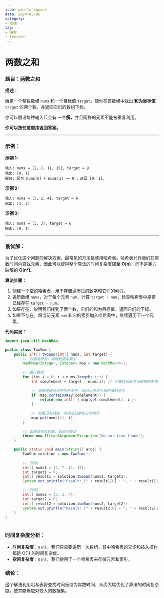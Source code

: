```yaml
---
icon: pen-to-square
date: 2024-08-06
category:
- 后端
tag:
- 哈希
- leecode
---
```

# 两数之和

### **题目：两数之和**

**描述：**

给定一个整数数组 `nums` 和一个目标值 `target`，请你在该数组中找出 **和为目标值** `target` 的两个数，并返回它们的数组下标。

你可以假设每种输入只会有 **一个解**，并且同样的元素不能被重复利用。

**你可以按任意顺序返回答案。**

---

### **示例：**

**示例 1:**
```
输入: nums = [2, 7, 11, 15], target = 9
输出: [0, 1]
解释: 因为 nums[0] + nums[1] == 9 ，返回 [0, 1]。
```

**示例 2:**
```
输入: nums = [3, 2, 4], target = 6
输出: [1, 2]
```

**示例 3:**
```
输入: nums = [3, 3], target = 6
输出: [0, 1]
```

---

### **最优解：**

为了优化这个问题的解决方案，最常见的方法是使用哈希表。哈希表允许我们在常数时间内查找元素，因此可以使得整个算法的时间复杂度降至 **O(n)**，而不是暴力破解的 **O(n²)**。

**算法步骤：**
1. 创建一个空的哈希表，用于存储遍历过的数字和它们的索引。
2. 遍历数组 `nums`，对于每个元素 `num`，计算 `target - num`，检查哈希表中是否已经存在 `target - num`。
3. 如果存在，说明我们找到了两个数，它们的和为目标值，返回它们的下标。
4. 如果不存在，将当前元素 `num` 和它的索引加入哈希表中，继续遍历下一个元素。

**代码实现：**

```java
import java.util.HashMap;

public class TwoSum {
    public int[] twoSum(int[] nums, int target) {
        // 创建哈希表，存储数值和索引
        HashMap<Integer, Integer> map = new HashMap<>();
        
        // 遍历数组
        for (int i = 0; i < nums.length; i++) {
            int complement = target - nums[i]; // 计算目标值与当前数的差值
            
            // 如果差值已经在哈希表中，返回当前索引和差值的索引
            if (map.containsKey(complement)) {
                return new int[] { map.get(complement), i };
            }
            
            // 如果没有找到，存储当前数和它的索引
            map.put(nums[i], i);
        }
        
        // 如果没有找到解，返回空数组
        throw new IllegalArgumentException("No solution found");
    }

    public static void main(String[] args) {
        TwoSum solution = new TwoSum();
        
        // 示例1
        int[] nums1 = {2, 7, 11, 15};
        int target1 = 9;
        int[] result1 = solution.twoSum(nums1, target1);
        System.out.println("Result: [" + result1[0] + ", " + result1[1] + "]");

        // 示例2
        int[] nums2 = {3, 2, 4};
        int target2 = 6;
        int[] result2 = solution.twoSum(nums2, target2);
        System.out.println("Result: [" + result2[0] + ", " + result2[1] + "]");
    }
}
```

---

### **时间复杂度分析：**
- **时间复杂度**：`O(n)`，我们只需要遍历一次数组，其中哈希表的查询和插入操作都是 O(1) 的时间复杂度。
- **空间复杂度**：`O(n)`，我们使用了一个哈希表来存储元素和索引。

### **结论：**
这个解法利用哈希表将查找时间压缩为常数时间，从而大幅优化了算法的时间复杂度，使其能够应对较大的数据集。
